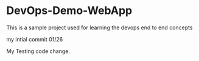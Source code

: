 # DevOps-Demo-WebApp
This is a sample project used for learning the devops end to end concepts

my intial commit 01/26

My Testing code change.


